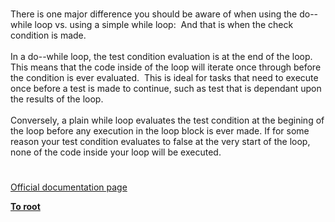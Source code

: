 # 




<div class="phpcode"><span class="html">
There is one major difference you should be aware of when using the do--while loop vs. using a simple while loop:&#xA0; And that is when the check condition is made.&#xA0; <br><br>In a do--while loop, the test condition evaluation is at the end of the loop.&#xA0; This means that the code inside of the loop will iterate once through before the condition is ever evaluated.&#xA0; This is ideal for tasks that need to execute once before a test is made to continue, such as test that is dependant upon the results of the loop.&#xA0; <br><br>Conversely, a plain while loop evaluates the test condition at the begining of the loop before any execution in the loop block is ever made. If for some reason your test condition evaluates to false at the very start of the loop, none of the code inside your loop will be executed.</span>
</div>
  

#

[Official documentation page](https://www.php.net/manual/en/control-structures.do.while.php)

**[To root](/)**